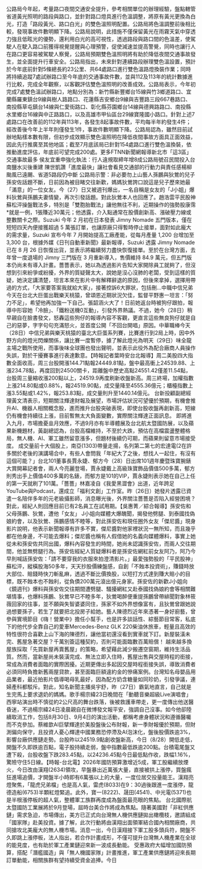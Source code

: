 公路局今年起，考量路口夜間交通安全提升，參考相關單位的辦理經驗，盤點轄管省道黃光照明的路段與路口，並針對路口燈具進行色溫調整，將原有黃光更換為白光，打造「路段黃光、路口白光」的雙色溫照明配置。公路局將色溫調整前後相比較，發現事故件數明顯下降。公路局說明，此措施不僅保留黃光在雨霧天氣中穿透力強且低眩光的優勢，還利用白光的高可視性，透過路段與路口間的色溫差，使駕駛人在駛入路口前獲得視覺提醒與心理預警，促使減速並提高警覺，同時也讓行人在路口更容易被駕駛人察覺，公路局預期雙色溫照明將有助於降低夜間交通事故發生，並全面提升行車安全。公路局指出，未來針對連續路段辦理雙色溫設置，預計於今年底前針對5條總長約23公里、共64處路口進行雙色溫路燈換裝作業；同時將持續追蹤7處試辦路口至今年底的交通事故件數，並與112及113年的統計數據進行比較，完成全年觀察，以客觀評估雙色溫照明的改善成效。公路局表示，今年初完成7處雙色溫試辦路口，地點分別為：新竹縣新豐鄉台15線與竹3鄉道路口、宜蘭縣羅東鎮台9線與樹人路路口、花蓮縣吉安鄉台9線與吉豐路三段667巷路口、南投縣草屯鎮台14線與仁愛街路口、彰化縣芬園鄉台14線與德興路路口、南投縣水里鄉台16線與中正路路口，以及高雄市甲仙區台29線寶隆國小路口。針對上述7處路口在改善前的112年與113年，各發生8起事故件數，平均每半年約發生4件；經改善後今年上半年則僅發生1件，事故件數明顯下降。公路局認為，雖然目前試辦地點樣本數有限，但初步成效顯示雙色溫照明在降低夜間事故方面具正面效益，因此先行推廣至其他地區；截至7月底該局已針對154處路口進行雙色溫換裝，依推動進度評估，年底前可望完成200處。更多FTNN新聞網報導新北市「這3區」交通事故最多 侯友宜重申強化執法：行人違規取締年增8成公路局號召民間投入台南鹽水災後重建 陳世凱讚「進度最快」讓社會看見交通部的行動力與責任感楊柳颱風已遠颺、省道5路段仍中斷 公路局示警：非必要勿上山藝人孫鵬與狄鶯的兒子孫安佐話題不斷，日前因為被目睹交往新歡，媽媽狄鶯誇口說這是兒子歷來她最「滿意」的一位女友。今（27）日又被週刊爆出，一名自稱是女友的「J小姐」爆料狄鶯與孫鵬夫妻情變，再次引發話題。對此狄鶯本人也回應了。趙浩雲平民股神蘇松泙操盤戰法多，特別是「雙胞胎戰法」讓他無往不利，近期操作的強勢股康霈*就是一例，1張賺近30萬元；他透露，介入點通常在股價創新高、漲破壓力線或整數關卡之際。Suzuki 今年 2 月初在日本發表 Jimny Nomade 五門版本，僅在短短四天內便接獲超過 5 萬張訂單，也讓原廠只得暫時停止接單，面對如此龐大的需求量，Suzuki 宣布今年 7 月開始提高工廠產能，從每月產量 1,200 台增加至 3,300 台，根據外媒《日刊自動車新聞》最新報導，Suzuki 透露 Jimny Nomade 已在 8 月 26 日恢復出貨，並表示將繼續努力盡快恢復接單。至於在台灣方面，去年曾一度退場的 Jimny 三門版在 3 月重新導入，售價維持 84.9 萬元，但五門版本仍尚未有導入計畫。薔薔表示，她以為透過影片告知大家開除員工就夠了，但沒想到引來紛爭或紛擾，外界的質疑聲太大，說她是沒心沒肺的老闆，受到這樣的質疑，她決定講清楚，坦言本來在影片中有解釋辭退的原因，但後來拿掉，選擇用帶過的方式，「大家要答案我就給大家」，接著控訴6大罪狀，包括刪...中職中信兄弟今天在台北大巨蛋出戰樂天桃猿，曾頌恩近期狀況欠佳，監督平野惠一坦言：「努力不足」，希望他再加強一下自己。張韶涵火大了！日前她返台時被狗仔跟拍，報導中形容她「冷臉」、「鐵粉送機0互動」，引發外界熱議。不過，她今（28日）稍早親自在臉書發文，怒轟這些狗仔的報導內容不客觀，更直言這些無良狗仔就是自己的惡夢，字字句句充滿怒火，並首度公開「不回台開唱」原因。中華職棒今天（28日）中信兄弟與樂天桃猿的臺北大巨蛋系列賽，比賽進行到2局上時，因中外野方向的燈光閃爍關係，讓比賽一度暫停，據了解此燈光為明天（29日）味全龍主場之戰所使用，而事後味全球團也發出聲明，並表示此役外為配合廠商人員操作失誤，對於干擾賽事進行表達歉意。【時報記者葉時安台北報導】周二美股四大指數全面收高，周三台股開漲144.71點報24449.81點，盤中最高衝上24539.88、上漲234.78點，再度回到24500關卡，距離盤中歷史高點24551.42僅差11.54點，台股周三量縮收漲200點以上，24519.9再度刷新收盤新高。周三終場，加權指數上漲214.80點或0.88%，報24519.90點，成交量降至4555.36億元；櫃檯指數上漲3.55點或1.42%，報253.83點，成交量則升至1440.14億元。 台新投顧副總經理黃文清表示，短期關注輝達財報及展望，市場評估狀況可望優於預期，有機會推升AI、機器人相關概念股，進而推升台股突破表現，即使台股收盤再創新高，短線仍有機會持續往上漲，目前暫無太大負面變數，實際關注輝達正面訊息。 即將進入九月，市場擔憂韭月效應，不過9月亦有半導體展及台北航太暨國防展，以及蘋果新機題材，黃副總認為，台股高檔維持，不至於大跌，預估在高檔震盪整體格局，無人機、AI、軍工雖然留意漲多，但題材後續仍可期，而蘋果則留意市場接受度。 成交量前十大個股上，南亞(1303)帶量走揚，名列第二第七的宏達電(2在許多關於老後的演講場合中，有些人會問我「年紀大了之後，想找人一起住，有沒有這個可能？」台北101董事長賈永婕、郁方今（28）日出席101週年慶暨珠寶腕錶大賞開幕記者會，兩人今亮麗登場，賈永婕戴上高級珠寶飾品價值500多萬，郁方則秀出手上價值400多萬的名錶，而郁方是101的VIP，賈永婕則表示她在自己上任的第一天就刷了101萬。「薔薔」林嘉凌自《我愛黑澀會》出道，近年跨足YouTube與Podcast，還成立「福利文創」工作室。昨（26日）她發片透露已資遣一名陪伴多年的元老級攝影師，消息曝光後，外界關注薔薔是否陷入經營困境？對此，經紀人則回應目前已有2名員工在試用期。【吳惠菁／綜合報導】孫安佐和父母孫鵬、狄鶯，遭他「女友」 J小姐向媒體大爆醜聞，揭發他劈腿、到泰國找偽娘約會，以及狄鶯、孫鵬感情不睦等，對此孫安佐和現任圈外女友「傑尼醬」現身影片說明，他表示新聞報導有許多不實，傑尼醬對他家裡狀況一無所知，而且幾乎都在他身邊，不可能去爆料；傑尼醬也稱有人假借她的名義向媒體爆料，事實上她從未和孫安佐共同出國，爆料內容發生的時間，她尚未認識孫安佐，而兩人交往期間，他並無劈腿行為。孫安佐經紀人質疑爆料者是孫安佐網紅前女友阿乃，阿乃今早則喊話孫安佐：「請不要穿我的衣服來拍澄清影片。」最愛強勢股的「平民股神」蘇松泙，縱橫股海50多年，天天抄股價練盤感，自創「不蝕本投資術」，賺錢時放大部位、賠錢時快刀斬亂麻，透過不斷比價換股，以短打方式達到賺大賠小的目標，既不蝕本也不蝕利，從負債200萬元滾出億元身家。孫安佐的新歡J小姐向《鏡週刊》爆料與孫安佐交往期間遭劈腿、騷擾網紅又赴泰國找偽娘約會等相關難堪情事，也爆料孫鵬、狄鶯早已不睦多年，狄鶯喝醉便重提孫鵬曾帶緋聞對象林筱薇回家的往事，並不願與失智婆婆同住，孫家不如外界想像富有，且狄鶯曾跟她說過想要孫子，若生了就要把北投房子給她。藝人陳德烈近年來憑著一身好廚藝，曾參與實境節目《嗨！營業中》擔任小幫手，也是許多談話性、綜藝節目常客，私底下的他代步全靠自己的愛車Mercedes-Benz GLK 220柴油休旅車，輕量且高效的特性很符合喜歡上山下海的陳德烈，讓他當初還沒看到實車就下訂。新屋裝潢未完、舊屋急著交屋？千萬別簽這種契約，否則可能面臨數百萬賠償！
越來越多換屋族採取「先買新屋再賣舊屋」的策略，希望藉此減少搬遷空窗期，維持生活品質。然而，當新屋尚未裝潢完成、無法立即入住時，舊屋出售與交屋時程的銜接，常成為消費者面臨的實際困擾。近期更傳出多起因交屋時程銜接失誤，導致消費者必須同時負擔新舊兩屋貸款，甚至面臨巨額違約金的慘痛案例。台灣知名母嬰品用品業者，最近拍影片倡導喝母乳最好，因為配方奶含糖量如同珍奶，引發爭議，連婦產科都駁斥。對此，知名新聞主播吳宇舒，昨（27日）霸氣地直言，自己就是生完馬上要求退奶的媽媽。歌手楊宗緯23日晚間在「動聽音樂超級Live演唱會」西寧站演出時不慎從約2公尺高的舞台跌落，後被救護車帶走，更一度傳出他送醫昏迷，不過楊宗緯24日凌晨親自在微博發文報平安，強調自己沒事。如今他卻陸續取消工作，包括8月30日、9月4日的演出活動，都稱考慮身體狀況和遵循醫囑而不克參加。蔡維歆AI巨擘輝達於美股盤後公布財報，新一季財報優於預期，但財測偏向保守，且投資人憂心輝達中國業務恐停滯及AI泡沫化，盤後股價跌逾3%，影響台廠供應鏈走勢。台股昨以24519.9點創收盤新高，今日（8/28）開低走低，開盤不久即跌逾百點，電子股持續走弱，盤中指數最低跌逾200點。台積電尾盤又遭下殺，台股收盤下跌283.45點，以24236.45點今日最低點作收，跌幅1.16%，驚險守住5日線。【時報-台北電】2026年國防預算激增近5成，軍工股繼續放煙火，今日改由漢翔(2634)領攻，早盤暴出近萬張大量，直接被拱上漲停，買盤瘋狂進場追價，才開盤半小時即有6萬張以上的大量，一度位居交投量能王。漢翔亮燈聚焦，「龍虎兄弟檔」也是高人氣，雷虎(8033)在9：30過後跟進一度漲停，龍德造船(6753)半顆紅燈緊追。此外，寶一(8222)、晟田(4541)、中光電(5371)也是半根漲停板的超人氣，整體軍工族群再度成為盤面最亮眼的焦點。 台北國際航太暨國防工業展將於9月登場，屆時台美合作將成為焦點。隨著美國對「非紅供應鏈」需求急迫，市場傳出，美方已正式向台灣無人機供應鏈拋出橄欖枝，邀請組成「國家隊」赴美投資。據了解，此次行動將由漢翔出面領軍結合國內相關廠商，共同搶攻北美龐大的無人機市場。消息一出，今日漢翔接下軍工股多頭兵符，開盤不久即跳上漲停板，法人指出，若合作計畫成形，不僅可提升台灣無人機產業在全球的能見度，也有助於軍工產業鏈迎來新一波成長動能。 受惠政府大幅增加國防預算，搭配「潛艦國造」與「無人機國家隊」計畫推進，軍工產業供應鏈將迎來長期訂單動能，相關族群有望持續受資金追捧。今日